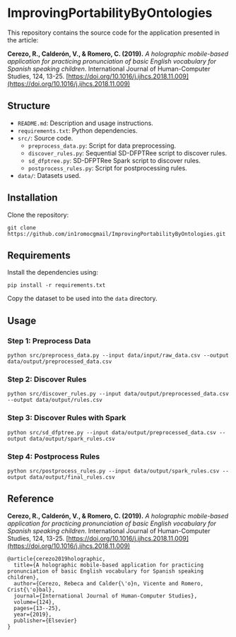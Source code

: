 # ImprovingPortabilityByOntologies

This repository contains the source code for the application presented in the article:

**Cerezo, R., Calderón, V., & Romero, C. (2019).** *A holographic mobile-based application for practicing pronunciation of basic English vocabulary for Spanish speaking children*. International Journal of Human-Computer Studies, 124, 13-25. [https://doi.org/10.1016/j.ijhcs.2018.11.009](https://doi.org/10.1016/j.ijhcs.2018.11.009)

## Structure

- `README.md`: Description and usage instructions.
- `requirements.txt`: Python dependencies.
- `src/`: Source code.
  - `preprocess_data.py`: Script for data preprocessing.
  - `discover_rules.py`: Sequential SD-DFPTRee script to discover rules.
  - `sd_dfptree.py`: SD-DFPTRee Spark script to discover rules.
  - `postprocess_rules.py`: Script for postprocessing rules.
- `data/`: Datasets used.

## Installation

Clone the repository:

```
git clone https://github.com/in1romocgmail/ImprovingPortabilityByOntologies.git
```

## Requirements

Install the dependencies using:

```
pip install -r requirements.txt
```

Copy the dataset to be used into the `data` directory.

## Usage

### Step 1: Preprocess Data

```
python src/preprocess_data.py --input data/input/raw_data.csv --output data/output/preprocessed_data.csv
```

### Step 2: Discover Rules

```
python src/discover_rules.py --input data/output/preprocessed_data.csv --output data/output/rules.csv
```

### Step 3: Discover Rules with Spark

```
python src/sd_dfptree.py --input data/output/preprocessed_data.csv --output data/output/spark_rules.csv
```

### Step 4: Postprocess Rules

```
python src/postprocess_rules.py --input data/output/spark_rules.csv --output data/output/final_rules.csv
```

## Reference
**Cerezo, R., Calderón, V., & Romero, C. (2019).** *A holographic mobile-based application for practicing pronunciation of basic English vocabulary for Spanish speaking children*. International Journal of Human-Computer Studies, 124, 13-25. [https://doi.org/10.1016/j.ijhcs.2018.11.009](https://doi.org/10.1016/j.ijhcs.2018.11.009)

```
@article{cerezo2019holographic,
  title={A holographic mobile-based application for practicing pronunciation of basic English vocabulary for Spanish speaking children},
  author={Cerezo, Rebeca and Calder{\'o}n, Vicente and Romero, Crist{\'o}bal},
  journal={International Journal of Human-Computer Studies},
  volume={124},
  pages={13--25},
  year={2019},
  publisher={Elsevier}
}
```
